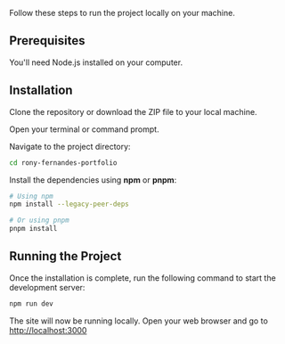 Follow these steps to run the project locally on your machine.

## Prerequisites
You'll need Node.js installed on your computer.

## Installation
Clone the repository or download the ZIP file to your local machine.

Open your terminal or command prompt.

Navigate to the project directory:

```sh
cd rony-fernandes-portfolio
```

Install the dependencies using **npm** or **pnpm**:

```sh
# Using npm
npm install --legacy-peer-deps

# Or using pnpm
pnpm install
```

## Running the Project
Once the installation is complete, run the following command to start the development server:

```sh
npm run dev
```

The site will now be running locally. Open your web browser and go to [http://localhost:3000](http://localhost:3000)
